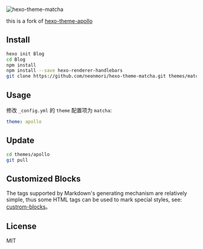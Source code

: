 ![hexo-theme-matcha](https://cloud.githubusercontent.com/assets/9530963/11295742/8f3d451a-8fa8-11e5-90d2-397af60a992d.png)

this is a fork of [hexo-theme-apollo](https://github.com/neonmori/hexo-theme-apollo)

## Install

``` bash
hexo init Blog 
cd Blog 
npm install
npm install --save hexo-renderer-handlebars
git clone https://github.com/neonmori/hexo-theme-matcha.git themes/matcha
```

## Usage

修改 `_config.yml` 的 `theme` 配置项为 `matcha`:

```yaml
theme: apollo
```

## Update

``` bash
cd themes/apollo 
git pull
```

## Customized Blocks

The tags supported by Markdown's generating mechanism are relatively simple, thus some HTML tags can be used to mark special styles, see: [custrom-blocks](https://github.com/pinggod/hexo-theme-apollo/blob/master/doc/custom-blocks.md)。

## License

MIT
